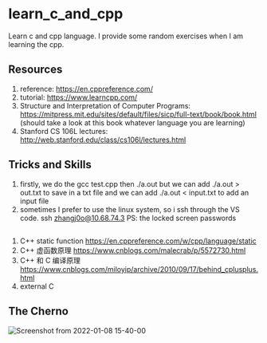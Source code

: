 # learn_c_and_cpp
Learn c and cpp language. I provide some random exercises when I am learning the cpp.  


## Resources
1. reference: https://en.cppreference.com/
2. tutorial: https://www.learncpp.com/
3. Structure and Interpretation of Computer Programs: https://mitpress.mit.edu/sites/default/files/sicp/full-text/book/book.html (should take a look at this book whatever language you are learning)
4. Stanford CS 106L lectures: http://web.stanford.edu/class/cs106l/lectures.html 

## Tricks and Skills
1. firstly, we do the gcc test.cpp then ./a.out but we can add ./a.out > out.txt to save in a txt file and we can add ./a.out < input.txt to add an input file
2. sometimes I prefer to use the linux system, so i ssh through the VS code. ssh zhangj0o@10.68.74.3 PS: the locked screen passwords


## 
1. C++ static function https://en.cppreference.com/w/cpp/language/static
2. C++ 虚函数原理  https://www.cnblogs.com/malecrab/p/5572730.html
3. C++ 和 C 编译原理 https://www.cnblogs.com/miloyip/archive/2010/09/17/behind_cplusplus.html
4. external C


## The Cherno

![Screenshot from 2022-01-08 15-40-00](https://user-images.githubusercontent.com/38579506/148636244-13c5214e-ff30-435d-9800-c02e404c904f.png)
